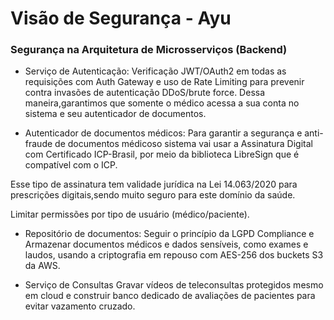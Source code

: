 # Visão de Segurança - Ayu
### Segurança na Arquitetura de Microsserviços (Backend)

- Serviço de Autenticação:
Verificação JWT/OAuth2 em todas as requisições com Auth Gateway e uso de Rate Limiting para prevenir contra invasões de autenticação DDoS/brute force. Dessa maneira,garantimos que somente o médico acessa a sua conta no sistema e seu autenticador de documentos.

- Autenticador de documentos médicos:
Para garantir a segurança e anti-fraude de documentos médicoso sistema vai usar a  Assinatura Digital com Certificado ICP-Brasil, por meio da biblioteca LibreSign que é compatível com o ICP.

Esse tipo de assinatura tem validade jurídica na Lei 14.063/2020 para prescrições digitais,sendo muito seguro para este domínio da saúde.

Limitar permissões por tipo de usuário (médico/paciente).

- Repositório de documentos:
Seguir o princípio da LGPD Compliance e Armazenar documentos médicos e dados sensíveis, como exames e laudos, usando a criptografia em repouso com AES-256 dos buckets S3 da AWS. 

- Serviço de Consultas
Gravar vídeos de teleconsultas protegidos mesmo em cloud e construir banco dedicado de avaliações de pacientes para evitar vazamento cruzado.


